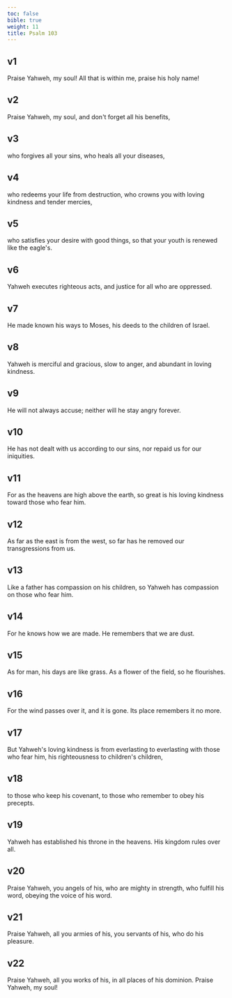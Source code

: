 ```yaml
---
toc: false
bible: true
weight: 11
title: Psalm 103
---
```




## v1 
Praise Yahweh, my soul! All that is within me, praise his holy name! 

## v2 
Praise Yahweh, my soul, and don't forget all his benefits, 

## v3 
who forgives all your sins, who heals all your diseases, 

## v4 
who redeems your life from destruction, who crowns you with loving kindness and tender mercies, 

## v5 
who satisfies your desire with good things, so that your youth is renewed like the eagle's. 

## v6 
Yahweh executes righteous acts, and justice for all who are oppressed. 

## v7 
He made known his ways to Moses, his deeds to the children of Israel. 

## v8 
Yahweh is merciful and gracious, slow to anger, and abundant in loving kindness. 

## v9 
He will not always accuse; neither will he stay angry forever. 

## v10 
He has not dealt with us according to our sins, nor repaid us for our iniquities. 

## v11 
For as the heavens are high above the earth, so great is his loving kindness toward those who fear him. 

## v12 
As far as the east is from the west, so far has he removed our transgressions from us. 

## v13 
Like a father has compassion on his children, so Yahweh has compassion on those who fear him. 

## v14 
For he knows how we are made. He remembers that we are dust. 

## v15 
As for man, his days are like grass. As a flower of the field, so he flourishes. 

## v16 
For the wind passes over it, and it is gone. Its place remembers it no more. 

## v17 
But Yahweh's loving kindness is from everlasting to everlasting with those who fear him, his righteousness to children's children, 

## v18 
to those who keep his covenant, to those who remember to obey his precepts. 

## v19 
Yahweh has established his throne in the heavens. His kingdom rules over all. 

## v20 
Praise Yahweh, you angels of his, who are mighty in strength, who fulfill his word, obeying the voice of his word. 

## v21 
Praise Yahweh, all you armies of his, you servants of his, who do his pleasure. 

## v22 
Praise Yahweh, all you works of his, in all places of his dominion. Praise Yahweh, my soul!
